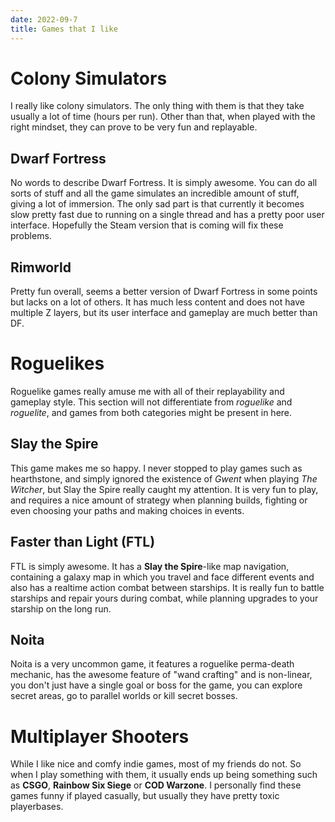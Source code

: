 ```yaml
---
date: 2022-09-7
title: Games that I like
---
```


# Colony Simulators

I really like colony simulators. The only thing with them is that they take
usually a lot of time (hours per run). Other than that, when played with the
right mindset, they can prove to be very fun and replayable.

## Dwarf Fortress
No words to describe Dwarf Fortress. It is simply awesome. You can do all sorts
of stuff and all the game simulates an incredible amount of stuff, giving a lot
of immersion. The only sad part is that currently it becomes slow pretty fast
due to running on a single thread and has a pretty poor user interface.
Hopefully the Steam version that is coming will fix these problems.

## Rimworld
Pretty fun overall, seems a better version of Dwarf Fortress in some points but
lacks on a lot of others. It has much less content and does not have multiple Z
layers, but its user interface and gameplay are much better than DF.

<!-- ## Oxygen Not Included -->

# Roguelikes

Roguelike games really amuse me with all of their replayability and gameplay
style. This section will not differentiate from *roguelike* and *roguelite*, and
games from both categories might be present in here.

## Slay the Spire
This game makes me so happy. I never stopped to play games such as hearthstone,
and simply ignored the existence of *Gwent* when playing *The Witcher*, but Slay
the Spire really caught my attention. It is very fun to play, and requires a
nice amount of strategy when planning builds, fighting or even choosing your
paths and making choices in events.

## Faster than Light (FTL)
FTL is simply awesome. It has a **Slay the Spire**-like map navigation,
containing a galaxy map in which you travel and face different events and also
has a realtime action combat between starships. It is really fun to battle
starships and repair yours during combat, while planning upgrades to your
starship on the long run.

## Noita
Noita is a very uncommon game, it features a roguelike perma-death mechanic, has
the awesome feature of "wand crafting" and is non-linear, you don't just have a
single goal or boss for the game, you can explore secret areas, go to parallel
worlds or kill secret bosses.

<!-- ## Caves of Qud -->

# Multiplayer Shooters

While I like nice and comfy indie games, most of my friends do not. So when I
play something with them, it usually ends up being something such as **CSGO**,
**Rainbow Six Siege** or **COD Warzone**. I personally find these games funny if
played casually, but usually they have pretty toxic playerbases.
